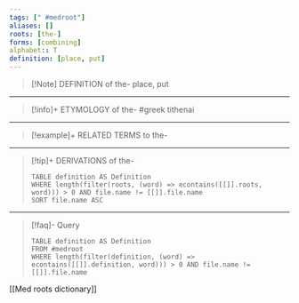 ```yaml
---
tags: [" #medroot"]
aliases: []
roots: [the-]
forms: [combining]
alphabet:: T
definition: [place, put]
---
```

>[!Note] DEFINITION of the-
>place, put
_____
>[!info]+ ETYMOLOGY of the-
>#greek tithenai
_____
>[!example]+ RELATED TERMS to the-
>
_____
>[!tip]+ DERIVATIONS of the-
>```dataview
>TABLE definition AS Definition 
>WHERE length(filter(roots, (word) => econtains([[]].roots, word))) > 0 AND file.name != [[]].file.name
>SORT file.name ASC
>```
___
>[!faq]- Query
>```dataview
>TABLE definition AS Definition
>FROM #medroot
>WHERE length(filter(definition, (word) => econtains([[]].definition, word))) > 0 AND file.name != [[]].file.name
>```

[[Med roots dictionary]]